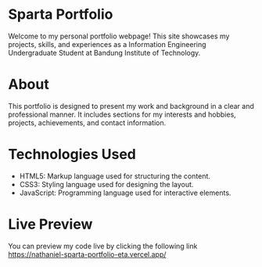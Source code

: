 # Sparta Portfolio

Welcome to my personal portfolio webpage! This site showcases my projects, skills, and experiences as a Information Engineering Undergraduate Student at Bandung Institute of Technology.

# About
This portfolio is designed to present my work and background in a clear and professional manner. It includes sections for my interests and hobbies, projects, achievements, and contact information.

# Technologies Used
- HTML5: Markup language used for structuring the content.
- CSS3: Styling language used for designing the layout.
- JavaScript: Programming language used for interactive elements.

# Live Preview

You can preview my code live by clicking the following link https://nathaniel-sparta-portfolio-eta.vercel.app/
